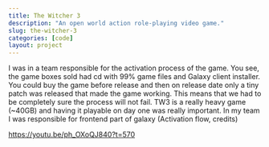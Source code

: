 ```yaml
---
title: The Witcher 3
description: "An open world action role-playing video game."
slug: the-witcher-3
categories: [code]
layout: project
---
```


I was in a team responsible for the activation process of the game. You see, the game boxes sold had cd with 99% game files and Galaxy client installer. You could buy the game before release and then on release date only a tiny patch was released that made the game working. This means that we had to be completely sure the process will not fail. TW3 is a really heavy game (~40GB) and having it playable on day one was really important.
In my team I was responsible for frontend part of galaxy
(Activation flow, credits)

https://youtu.be/ph_OXoQJ840?t=570
